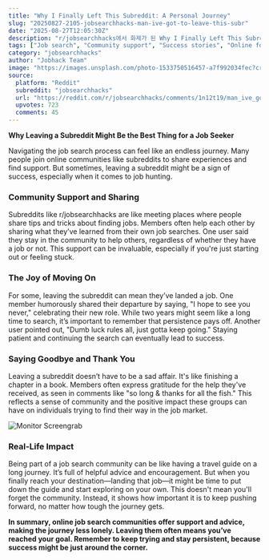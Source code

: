```yaml
---
title: "Why I Finally Left This Subreddit: A Personal Journey"
slug: "20250827-2105-jobsearchhacks-man-ive-got-to-leave-this-subr"
date: "2025-08-27T12:05:30Z"
description: "r/jobsearchhacks에서 화제가 된 Why I Finally Left This Subreddit: A Personal Journey에 대한 깊이 있는 분석과 인사이트"
tags: ["Job search", "Community support", "Success stories", "Online forums"]
category: "jobsearchhacks"
author: "Jobhack Team"
image: "https://images.unsplash.com/photo-1533750516457-a7f992034fec?crop=entropy&cs=tinysrgb&fit=max&fm=jpg&ixid=M3w3OTU0NDF8MHwxfHNlYXJjaHwxNHx8ZGlnaXRhbCUyMG1hcmtldGluZ3xlbnwxfDB8fHwxNzU2Mjk2MzIwfDA&ixlib=rb-4.1.0&q=80&w=1080"
source:
  platform: "Reddit"
  subreddit: "jobsearchhacks"
  url: "https://reddit.com/r/jobsearchhacks/comments/1n12t19/man_ive_got_to_leave_this_subreddit/"
  upvotes: 723
  comments: 45
---
```


**Why Leaving a Subreddit Might Be the Best Thing for a Job Seeker**

Navigating the job search process can feel like an endless journey. Many people join online communities like subreddits to share experiences and find support. But sometimes, leaving a subreddit might be a sign of success, especially when it comes to job hunting.

### Community Support and Sharing

Subreddits like r/jobsearchhacks are like meeting places where people share tips and tricks about finding jobs. Members often help each other by sharing what they’ve learned from their own job searches. One user said they stay in the community to help others, regardless of whether they have a job or not. This support can be invaluable, especially if you're just starting out or feeling stuck.

### The Joy of Moving On

For some, leaving the subreddit can mean they’ve landed a job. One member humorously shared their departure by saying, "I hope to see you never," celebrating their new role. While two years might seem like a long time to search, it’s important to remember that persistence pays off. Another user pointed out, "Dumb luck rules all, just gotta keep going." Staying patient and continuing the search can eventually lead to success.

### Saying Goodbye and Thank You

Leaving a subreddit doesn’t have to be a sad affair. It's like finishing a chapter in a book. Members often express gratitude for the help they've received, as seen in comments like "so long & thanks for all the fish." This reflects a sense of community and the positive impact these groups can have on individuals trying to find their way in the job market.

![Monitor Screengrab](https://images.unsplash.com/photo-1560472354-b33ff0c44a43?crop=entropy&cs=tinysrgb&fit=max&fm=jpg&ixid=M3w3OTU0NDF8MHwxfHNlYXJjaHw0fHxzZW98ZW58MXwwfHx8MTc1NjI5NjMyMHww&ixlib=rb-4.1.0&q=80&w=1080)

### Real-Life Impact

Being part of a job search community can be like having a travel guide on a long journey. It’s full of helpful advice and encouragement. But when you finally reach your destination—landing that job—it might be time to put down the guide and start exploring on your own. This doesn't mean you'll forget the community. Instead, it shows how important it is to keep pushing forward, no matter how tough the journey gets.

**In summary, online job search communities offer support and advice, making the journey less lonely. Leaving them often means you’ve reached your goal. Remember to keep trying and stay persistent, because success might be just around the corner.**